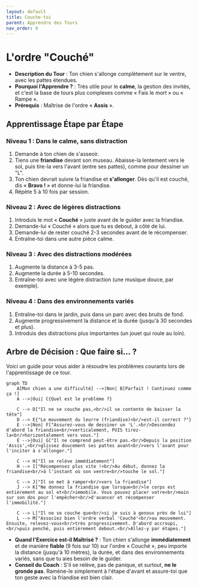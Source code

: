 ```yaml
---
layout: default
title: Couche-toi
parent: Apprendre des Tours
nav_order: 9
---
```


# L'ordre "Couché"

- **Description du Tour** : Ton chien s'allonge complètement sur le ventre, avec les pattes étendues.
- **Pourquoi l'Apprendre ?** : Très utile pour le **calme**, la gestion des invités, et c'est la base de tours plus complexes comme « Fais le mort » ou « Rampe ».
- **Prérequis** : Maîtrise de l'ordre « **Assis** ».

## Apprentissage Étape par Étape

### Niveau 1 : Dans le calme, sans distraction

1.  Demande à ton chien de s'asseoir.
2.  Tiens une **friandise** devant son museau. Abaisse-la lentement vers le sol, puis tire-la vers l'avant (entre ses pattes), comme pour dessiner un "L".
3.  Ton chien devrait suivre la friandise et **s'allonger**. Dès qu'il est couché, dis « **Bravo !** » et donne-lui la friandise.
4.  Répète 5 à 10 fois par session.

### Niveau 2 : Avec de légères distractions

1.  Introduis le mot « **Couché** » juste avant de le guider avec la friandise.
2.  Demande-lui « Couché » alors que tu es debout, à côté de lui.
3.  Demande-lui de rester couché 2-3 secondes avant de le récompenser.
4.  Entraîne-toi dans une autre pièce calme.

### Niveau 3 : Avec des distractions modérées

1.  Augmente la distance à 3-5 pas.
2.  Augmente la durée à 5-10 secondes.
3.  Entraîne-toi avec une légère distraction (une musique douce, par exemple).

### Niveau 4 : Dans des environnements variés

1.  Entraîne-toi dans le jardin, puis dans un parc avec des bruits de fond.
2.  Augmente progressivement la distance et la durée (jusqu'à 30 secondes et plus).
3.  Introduis des distractions plus importantes (un jouet qui roule au loin).

## Arbre de Décision : Que faire si... ?

Voici un guide pour vous aider à résoudre les problèmes courants lors de l'apprentissage de ce tour.

```mermaid
graph TD
    A[Mon chien a une difficulté] -->|Non| B[Parfait ! Continuez comme ça !]
    A -->|Oui| C{Quel est le problème ?}

    C --> D["Il ne se couche pas,<br/>il se contente de baisser la tête"]
    D --> E{"Le mouvement du leurre (friandise)<br/>est-il correct ?"}
    E -->|Non| F["Assurez-vous de dessiner un 'L'.<br/>Descendez d'abord la friandise<br/>verticalement, PUIS tirez-la<br/>horizontalement vers vous."]
    E -->|Oui| G["Il ne comprend peut-être pas.<br/>Depuis la position 'Assis',<br/>glissez doucement ses pattes avant<br/>vers l'avant pour l'inciter à s'allonger."]

    C --> H["Il se relève immédiatement"]
    H --> I["Récompensez plus vite !<br/>Au début, donnez la friandise<br/>à l'instant où son ventre<br/>touche le sol."]

    C --> J["Il se met à ramper<br/>vers la friandise"]
    J --> K["Ne donnez la friandise que lorsque<br/>le corps est entièrement au sol et<br/>immobile. Vous pouvez placer votre<br/>main sur son dos pour l'empêcher<br/>d'avancer et récompenser l'immobilité."]

    C --> L["Il ne se couche que<br/>si je suis à genoux près de lui"]
    L --> M["Associez bien l'ordre verbal 'Couché'<br/>au mouvement. Ensuite, relevez-vous<br/>très progressivement. D'abord accroupi,<br/>puis penché, puis entièrement debout.<br/>Allez-y par étapes."]

```

- **Quand l'Exercice est-il Maîtrisé ?** : Ton chien s'allonge **immédiatement** et de manière **fiable** (9 fois sur 10) sur l'ordre « Couché », peu importe la distance (jusqu'à 10 mètres), la durée, et dans des environnements variés, sans que tu aies besoin de le guider.
- **Conseil du Coach** : S'il se relève, pas de panique, et surtout, **ne le gronde pas**. Ramène-le simplement à l'étape d'avant et assure-toi que ton geste avec la friandise est bien clair. 

